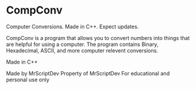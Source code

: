 # CompConv
 Computer Conversions. Made in C++. Expect updates.


 CompConv is a program that allows you to convert numbers into things that
 are helpful for using a computer. The program contains Binary, Hexadecimal,
 ASCII, and more computer relevent conversions.

 Made in C++

 Made by MrScriptDev
 Property of MrScriptDev
 For educational and personal use only